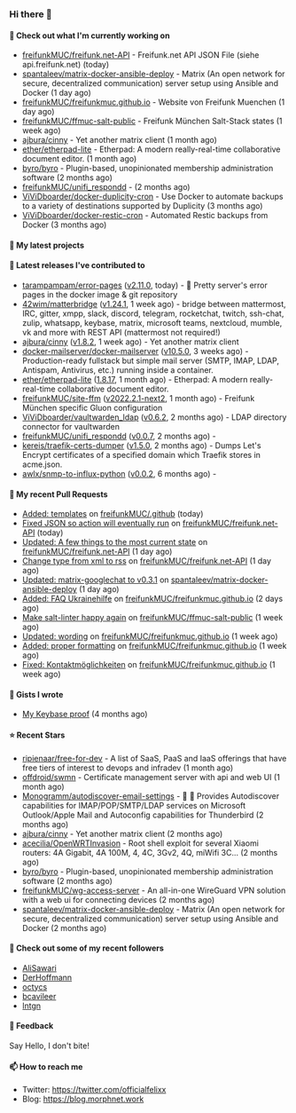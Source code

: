 ### Hi there 👋

#### 👷 Check out what I'm currently working on

- [freifunkMUC/freifunk.net-API](https://github.com/freifunkMUC/freifunk.net-API) - Freifunk.net API JSON File (siehe api.freifunk.net) (today)
- [spantaleev/matrix-docker-ansible-deploy](https://github.com/spantaleev/matrix-docker-ansible-deploy) - Matrix (An open network for secure, decentralized communication) server setup using Ansible and Docker (1 day ago)
- [freifunkMUC/freifunkmuc.github.io](https://github.com/freifunkMUC/freifunkmuc.github.io) - Website von Freifunk Muenchen (1 day ago)
- [freifunkMUC/ffmuc-salt-public](https://github.com/freifunkMUC/ffmuc-salt-public) - Freifunk München Salt-Stack states (1 week ago)
- [ajbura/cinny](https://github.com/ajbura/cinny) - Yet another matrix client (1 month ago)
- [ether/etherpad-lite](https://github.com/ether/etherpad-lite) - Etherpad: A modern really-real-time collaborative document editor. (1 month ago)
- [byro/byro](https://github.com/byro/byro) - Plugin-based, unopinionated membership administration software (2 months ago)
- [freifunkMUC/unifi_respondd](https://github.com/freifunkMUC/unifi_respondd) -  (2 months ago)
- [ViViDboarder/docker-duplicity-cron](https://github.com/ViViDboarder/docker-duplicity-cron) - Use Docker to automate backups to a variety of destinations supported by Duplicity (3 months ago)
- [ViViDboarder/docker-restic-cron](https://github.com/ViViDboarder/docker-restic-cron) - Automated Restic backups from Docker (3 months ago)

#### 🌱 My latest projects


#### 🔭 Latest releases I've contributed to

- [tarampampam/error-pages](https://github.com/tarampampam/error-pages) ([v2.11.0](https://github.com/tarampampam/error-pages/releases/tag/v2.11.0), today) - 🚧 Pretty server&#39;s error pages in the docker image &amp; git repository
- [42wim/matterbridge](https://github.com/42wim/matterbridge) ([v1.24.1](https://github.com/42wim/matterbridge/releases/tag/v1.24.1), 1 week ago) - bridge between mattermost, IRC, gitter, xmpp, slack, discord, telegram, rocketchat, twitch, ssh-chat, zulip, whatsapp, keybase, matrix, microsoft teams, nextcloud, mumble, vk and more with REST API (mattermost not required!)
- [ajbura/cinny](https://github.com/ajbura/cinny) ([v1.8.2](https://github.com/ajbura/cinny/releases/tag/v1.8.2), 1 week ago) - Yet another matrix client
- [docker-mailserver/docker-mailserver](https://github.com/docker-mailserver/docker-mailserver) ([v10.5.0](https://github.com/docker-mailserver/docker-mailserver/releases/tag/v10.5.0), 3 weeks ago) - Production-ready fullstack but simple mail server (SMTP, IMAP, LDAP, Antispam, Antivirus, etc.) running inside a container.
- [ether/etherpad-lite](https://github.com/ether/etherpad-lite) ([1.8.17](https://github.com/ether/etherpad-lite/releases/tag/1.8.17), 1 month ago) - Etherpad: A modern really-real-time collaborative document editor.
- [freifunkMUC/site-ffm](https://github.com/freifunkMUC/site-ffm) ([v2022.2.1-next2](https://github.com/freifunkMUC/site-ffm/releases/tag/v2022.2.1-next2), 1 month ago) - Freifunk München specific Gluon configuration
- [ViViDboarder/vaultwarden_ldap](https://github.com/ViViDboarder/vaultwarden_ldap) ([v0.6.2](https://github.com/ViViDboarder/vaultwarden_ldap/releases/tag/v0.6.2), 2 months ago) - LDAP directory connector for vaultwarden
- [freifunkMUC/unifi_respondd](https://github.com/freifunkMUC/unifi_respondd) ([v0.0.7](https://github.com/freifunkMUC/unifi_respondd/releases/tag/v0.0.7), 2 months ago) - 
- [kereis/traefik-certs-dumper](https://github.com/kereis/traefik-certs-dumper) ([v1.5.0](https://github.com/kereis/traefik-certs-dumper/releases/tag/v1.5.0), 2 months ago) - Dumps Let&#39;s Encrypt certificates of a specified domain which Traefik stores in acme.json.
- [awlx/snmp-to-influx-python](https://github.com/awlx/snmp-to-influx-python) ([v0.0.2](https://github.com/awlx/snmp-to-influx-python/releases/tag/v0.0.2), 6 months ago) - 

#### 🔨 My recent Pull Requests

- [Added: templates](https://github.com/freifunkMUC/.github/pull/1) on [freifunkMUC/.github](https://github.com/freifunkMUC/.github) (today)
- [Fixed JSON so action will eventually run](https://github.com/freifunkMUC/freifunk.net-API/pull/17) on [freifunkMUC/freifunk.net-API](https://github.com/freifunkMUC/freifunk.net-API) (today)
- [Updated: A few things to the most current state](https://github.com/freifunkMUC/freifunk.net-API/pull/16) on [freifunkMUC/freifunk.net-API](https://github.com/freifunkMUC/freifunk.net-API) (1 day ago)
- [Change type from xml to rss](https://github.com/freifunkMUC/freifunk.net-API/pull/15) on [freifunkMUC/freifunk.net-API](https://github.com/freifunkMUC/freifunk.net-API) (1 day ago)
- [Updated: matrix-googlechat to v0.3.1](https://github.com/spantaleev/matrix-docker-ansible-deploy/pull/1715) on [spantaleev/matrix-docker-ansible-deploy](https://github.com/spantaleev/matrix-docker-ansible-deploy) (1 day ago)
- [Added: FAQ Ukrainehilfe](https://github.com/freifunkMUC/freifunkmuc.github.io/pull/317) on [freifunkMUC/freifunkmuc.github.io](https://github.com/freifunkMUC/freifunkmuc.github.io) (2 days ago)
- [Make salt-linter happy again](https://github.com/freifunkMUC/ffmuc-salt-public/pull/87) on [freifunkMUC/ffmuc-salt-public](https://github.com/freifunkMUC/ffmuc-salt-public) (1 week ago)
- [Updated: wording](https://github.com/freifunkMUC/freifunkmuc.github.io/pull/312) on [freifunkMUC/freifunkmuc.github.io](https://github.com/freifunkMUC/freifunkmuc.github.io) (1 week ago)
- [Added: proper formatting](https://github.com/freifunkMUC/freifunkmuc.github.io/pull/311) on [freifunkMUC/freifunkmuc.github.io](https://github.com/freifunkMUC/freifunkmuc.github.io) (1 week ago)
- [Fixed: Kontaktmöglichkeiten](https://github.com/freifunkMUC/freifunkmuc.github.io/pull/310) on [freifunkMUC/freifunkmuc.github.io](https://github.com/freifunkMUC/freifunkmuc.github.io) (1 week ago)

#### 📓 Gists I wrote

- [My Keybase proof](https://gist.github.com/69863960a08efeb03ad576ccaf93d880) (4 months ago)

#### ⭐ Recent Stars

- [ripienaar/free-for-dev](https://github.com/ripienaar/free-for-dev) - A list of SaaS, PaaS and IaaS offerings that have free tiers of interest to devops and infradev (1 month ago)
- [offdroid/swmn](https://github.com/offdroid/swmn) - Certificate management server with api and web UI (1 month ago)
- [Monogramm/autodiscover-email-settings](https://github.com/Monogramm/autodiscover-email-settings) - :whale: :wrench: Provides Autodiscover capabilities for IMAP/POP/SMTP/LDAP services on Microsoft Outlook/Apple Mail and Autoconfig capabilities for Thunderbird (2 months ago)
- [ajbura/cinny](https://github.com/ajbura/cinny) - Yet another matrix client (2 months ago)
- [acecilia/OpenWRTInvasion](https://github.com/acecilia/OpenWRTInvasion) - Root shell exploit for several Xiaomi routers: 4A Gigabit, 4A 100M, 4, 4C, 3Gv2, 4Q, miWifi 3C... (2 months ago)
- [byro/byro](https://github.com/byro/byro) - Plugin-based, unopinionated membership administration software (2 months ago)
- [freifunkMUC/wg-access-server](https://github.com/freifunkMUC/wg-access-server) - An all-in-one WireGuard VPN solution with a web ui for connecting devices (2 months ago)
- [spantaleev/matrix-docker-ansible-deploy](https://github.com/spantaleev/matrix-docker-ansible-deploy) - Matrix (An open network for secure, decentralized communication) server setup using Ansible and Docker (2 months ago)

#### 👯 Check out some of my recent followers

- [AliSawari](https://github.com/AliSawari)
- [DerHoffmann](https://github.com/DerHoffmann)
- [octycs](https://github.com/octycs)
- [bcavileer](https://github.com/bcavileer)
- [lntgn](https://github.com/lntgn)

#### 💬 Feedback

Say Hello, I don't bite!

#### 📫 How to reach me

- Twitter: https://twitter.com/officialfelixx
- Blog: https://blog.morphnet.work
